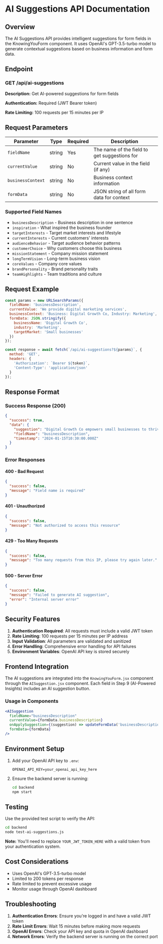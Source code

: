 # AI Suggestions API Documentation

## Overview
The AI Suggestions API provides intelligent suggestions for form fields in the KnowingYouForm component. It uses OpenAI's GPT-3.5-turbo model to generate contextual suggestions based on business information and form data.

## Endpoint

### GET /api/ai-suggestions

**Description:** Get AI-powered suggestions for form fields

**Authentication:** Required (JWT Bearer token)

**Rate Limiting:** 100 requests per 15 minutes per IP

## Request Parameters

| Parameter | Type | Required | Description |
|-----------|------|----------|-------------|
| `fieldName` | string | Yes | The name of the field to get suggestions for |
| `currentValue` | string | No | Current value in the field (if any) |
| `businessContext` | string | No | Business context information |
| `formData` | string | No | JSON string of all form data for context |

### Supported Field Names

- `businessDescription` - Business description in one sentence
- `inspiration` - What inspired the business founder
- `targetInterests` - Target market interests and lifestyle
- `currentInterests` - Current customers' interests
- `audienceBehavior` - Target audience behavior patterns
- `customerChoice` - Why customers choose this business
- `missionStatement` - Company mission statement
- `longTermVision` - Long-term business vision
- `coreValues` - Company core values
- `brandPersonality` - Brand personality traits
- `teamHighlights` - Team traditions and culture

## Request Example

```javascript
const params = new URLSearchParams({
  fieldName: 'businessDescription',
  currentValue: 'We provide digital marketing services',
  businessContext: 'Business: Digital Growth Co, Industry: Marketing',
  formData: JSON.stringify({
    businessName: 'Digital Growth Co',
    industry: 'Marketing',
    targetMarket: 'Small businesses'
  })
});

const response = await fetch(`/api/ai-suggestions?${params}`, {
  method: 'GET',
  headers: {
    'Authorization': `Bearer ${token}`,
    'Content-Type': 'application/json'
  }
});
```

## Response Format

### Success Response (200)

```json
{
  "success": true,
  "data": {
    "suggestion": "Digital Growth Co empowers small businesses to thrive in the digital landscape through strategic marketing solutions that drive measurable growth and sustainable success.",
    "fieldName": "businessDescription",
    "timestamp": "2024-01-15T10:30:00.000Z"
  }
}
```

### Error Responses

#### 400 - Bad Request
```json
{
  "success": false,
  "message": "Field name is required"
}
```

#### 401 - Unauthorized
```json
{
  "success": false,
  "message": "Not authorized to access this resource"
}
```

#### 429 - Too Many Requests
```json
{
  "success": false,
  "message": "Too many requests from this IP, please try again later."
}
```

#### 500 - Server Error
```json
{
  "success": false,
  "message": "Failed to generate AI suggestion",
  "error": "Internal server error"
}
```

## Security Features

1. **Authentication Required**: All requests must include a valid JWT token
2. **Rate Limiting**: 100 requests per 15 minutes per IP address
3. **Input Validation**: All parameters are validated and sanitized
4. **Error Handling**: Comprehensive error handling for API failures
5. **Environment Variables**: OpenAI API key is stored securely

## Frontend Integration

The AI suggestions are integrated into the `KnowingYouForm.jsx` component through the `AISuggestion.jsx` component. Each field in Step 9 (AI-Powered Insights) includes an AI suggestion button.

### Usage in Components

```jsx
<AISuggestion
  fieldName="businessDescription"
  currentValue={formData.businessDescription}
  onApplySuggestion={(suggestion) => updateFormData('businessDescription', suggestion)}
  formData={formData}
/>
```

## Environment Setup

1. Add your OpenAI API key to `.env`:
   ```
   OPENAI_API_KEY=your_openai_api_key_here
   ```

2. Ensure the backend server is running:
   ```bash
   cd backend
   npm start
   ```

## Testing

Use the provided test script to verify the API:

```bash
cd backend
node test-ai-suggestions.js
```

**Note:** You'll need to replace `YOUR_JWT_TOKEN_HERE` with a valid token from your authentication system.

## Cost Considerations

- Uses OpenAI's GPT-3.5-turbo model
- Limited to 200 tokens per response
- Rate limited to prevent excessive usage
- Monitor usage through OpenAI dashboard

## Troubleshooting

1. **Authentication Errors**: Ensure you're logged in and have a valid JWT token
2. **Rate Limit Errors**: Wait 15 minutes before making more requests
3. **OpenAI Errors**: Check your API key and quota in OpenAI dashboard
4. **Network Errors**: Verify the backend server is running on the correct port
